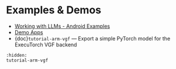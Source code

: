 # Examples & Demos

- [Working with LLMs - Android Examples](https://github.com/meta-pytorch/executorch-examples/tree/main/llm/android)
- [Demo Apps](https://github.com/meta-pytorch/executorch-examples/tree/main/dl3/android/DeepLabV3Demo#executorch-android-demo-app)
- {doc}`tutorial-arm-vgf` — Export a simple PyTorch model for the ExecuTorch VGF backend

```{toctree}
:hidden:
tutorial-arm-vgf
